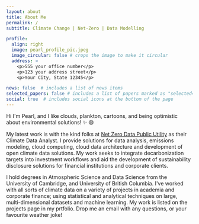 ```yaml
---
layout: about
title: About Me
permalink: /
subtitle: Climate Change | Net-Zero | Data Modelling 

profile:
  align: right
  image: pearl_profile_pic.jpeg
  image_circular: false # crops the image to make it circular
  address: >
    <p>555 your office number</p>
    <p>123 your address street</p>
    <p>Your City, State 12345</p>

news: false  # includes a list of news items
selected_papers: false # includes a list of papers marked as "selected={true}"
social: true  # includes social icons at the bottom of the page
---
```


Hi I'm Pearl, and I like clouds, plankton, cartoons, and being optimistic about environmental solutions! :sparkles: :smile:

My latest work is with the kind folks at [Net Zero Data Public Utility](https://www.nzdpu.com/) as their Climate Data Analyst. I provide solutions for data analysis, emissions modeling, cloud computing, cloud data architecture and development of open climate data solutions. My work seeks to integrate decarbonization targets into investment workflows and aid the development of sustainability disclosure solutions for financial institutions and corporate clients. 

I hold degrees in Atmospheric Science and Data Science from the University of Cambridge, and University of British Columbia. I've worked with all sorts of climate data on a variety of projects in academia and corporate finance; using statistical and analytical techniques on large, multi-dimensional datasets and machine learning. My work is listed on the projects page in my prtfolio. Drop me an email with any questions, or your favourite weather joke! 
